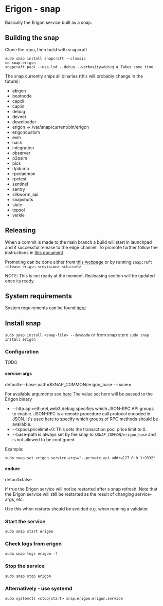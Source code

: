 # Erigon - snap

Basically the Erigon service built as a snap.

## Building the snap

Clone the repo, then build with snapcraft

```
sudo snap install snapcraft --classic
cd snap-erigon
snapcraft pack --use-lxd --debug --verbosity=debug # Takes some time.
```

The snap currently ships all binaries (this will probably change in the future): 
* abigen 
* bootnode 
* capcli 
* caplin 
* debug  
* devnet  
* downloader  
* erigon         ->  /var/snap/current/bin/erigon
* erigoncustom  
* evm	
* hack  
* integration  
* observer  
* p2psim  
* pics  
* rlpdump  
* rpcdaemon  
* rpctest	
* sentinel  
* sentry  
* silkworm_api	
* snapshots  
* state  
* txpool  
* verkle


## Releasing

When a commit is made to the main branch a build will start in launchpad and if successful release to the edge channel.
To promote further follow the instructions in [this document](TESTING.md)

Promoting can be done either from [this webpage](https://snapcraft.io/erigon/releases)
or by running
`snapcraft release erigon <revision> <channel>`

NOTE: This is not ready at the moment. Realeasing section will be updated once its ready.

## System requirements

System requirements can be found [here](https://github.com/ledgerwatch/erigon)

## Install snap

`sudo snap install <snap-file> --devmode`
or from snap store
`sudo snap install erigon`

### Configuration
TODO
#### service-args

default=--base-path=$SNAP_COMMON/erigon_base --name=<hostname>

For available arguments see [here](https://github.com/ledgerwatch/erigon/blob/devel/DEV_CHAIN.md)
The value set here will be passed to the Erigon binary 
* --http.api=eth,net,web3,debug specifies which JSON-RPC API groups to enable. JSON-RPC is a remote procedure call protocol encoded in JSON. It's used here to specify which groups of RPC methods should be available.
* --txpool.pricelimit=0: This sets the transaction pool price limit to 0.
* --base-path is always set by the snap to `$SNAP_COMMON/erigon_base` and is not allowed to be configured.

Example:

    sudo snap set erigon service-args="--private.api.addr=127.0.0.1:9092"


#### endure

default=false

If true the Erigon service will not be restarted after a snap refresh.
Note that the Erigon service will still be restarted as the result of changing service-args, etc.

Use this when restarts should be avoided e.g. when running a validator.

### Start the service

`sudo snap start erigon`

### Check logs from erigon

`sudo snap logs erigon -f`

### Stop the service

`sudo snap stop erigon`

### Alternatively - use systemd

`sudo systemctl <stop|start> snap.erigon.erigon.service`
